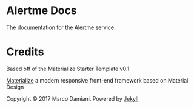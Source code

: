 # Alertme Docs
The documentation for the Alertme service.

# Credits

Based off of the Materialize Starter Template v0.1

[Materialize][3] a  modern responsive front-end framework based on Material Design

Copyright © 2017 Marco Damiani. Powered by <a href="http://jekyllrb.com">Jekyll</a>

[1]: https://github.com/jekyll/minima
[2]: https://opensource.org/licenses/MIT
[3]: http://materializecss.com/
